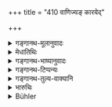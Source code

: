 +++
title = "410 वाणिज्यङ् कारयेद्"

+++

<details><summary>गङ्गानथ-मूलानुवादः</summary>

He shall make the Vaiśya to carry on trade, money-lending, agriculture,—and cattle-trading; and the Śūdra to perform service for the twice-born castes.—(410)
</details>

<details><summary>मेधातिथिः</summary>
<u>इह केचिद्</u> व्याचक्षते । अनिच्छन्ताव् अपि वैश्यशूद्रौ बलाद् एव तानि कर्माणि कारयितव्यौ यत एतयोः स्वधर्मो ऽयम् । सत्य् अपि दृष्टार्थत्वे ऽदृष्टार्थता विद्यते नियमविधित्वात् । एवं च सति ब्राह्मणो ऽपि हठात् प्रतिग्राहयितव्य इत्य् आपतति । पक्ष एव दोषत्वेनायम् उक्त इति चेद्, अत्राप्य् एष एव पक्षः ।

<u>तद् अयुक्तम्</u> । सत्यां धनार्थितायां[^३८२] शास्त्रतो नियमः । न तु विधिनिबन्धनैव[^३८३] प्रवृत्तिः । यत्र स्वयं प्रयोजकम् अस्ति तत्र न[^३८४] विधिः प्रयोक्तृत्वम् । नियमांशे तु विधेर् व्यापारः । स चेदृशो[^३८५] नियमः । **वैश्यम्** एव **कारयेद् वाणिज्यम्,** अन्यं कुर्वाणम् असत्याम् आपदि दण्डयेत् । एवं ब्राह्मणम् एव प्रतिग्रहम् । तथा च प्रतिग्रहसमर्थो ऽपि संतोषपरश् च स्याद् इत्य् आपद्यते । यद् अपि श्रूयते "अनिच्छतः" अपीति[^३८६] (म्ध् ८.४१२), सो ऽर्थवादः । **शूद्रम्** एव **दास्यम्** इत्य् एवं सर्वत्र नियमरूपता द्रष्टव्या ॥ ८.४१० ॥
</details>

<details><summary>गङ्गानथ-भाष्यानुवादः</summary>

Some people explain this text as follows:—“The *Vaiśya* and *Śūdra* should he made to do the work here mentioned, even though they be unwilling to do so; since such is their duty. Even though the law is laid down for a visible purpose, yet from the very nature of the restrictive injunction, it has to be regarded as indicating a transcendental result also. Such being the sense of the text, it comes to this that the Brāhmaṇa also should he forced to accept gifts. If it be held that such acceptance has heen held, in certain cases, to be improper, then the same may be said regarding the case in question also.”

This however is not right. What the injunction contained in the verse does is to lay down the methods to be adopted by certain men *if they are desirous of acquiring wealth*; and it does not mean that they must act as here laid down. man’s activity is not always determined by injunctions; *i.e*., there is no need for an injunction in a case where there is some motive already present. It is only in the *restriction* that lies the use of the injunction; and the restriction in the present case is that it is *the Vaiśya only* who should be made to carry on trade; so that if any other man do that work, except in times of distress, he should be punished by the king. Similarly it is the
*Brāhmaṇa only* who should accept gifts; but if he happens to be
contented, he may desist from receiving gifts, though quite capable of receiving them. As regards the statement in verse 412 below, that is purely declamatory. Similarly it is the *Śūdra only* who should be made to perform service; and so on, the sense of the restriction may easily he explained—(410)
</details>

<details><summary>गङ्गानथ-टिप्पन्यः</summary>

This verse is quoted in *Vivādaratnākara* (p. 625).
</details>

<details><summary>गङ्गानथ-तुल्य-वाक्यानि</summary>

**(verses 8.410-418)  
**

*Nārada* (18.4-6).—‘Sinful confusion of castes, the rules regarding
their means of subsistence and other subjects have been dealt with in the Miscellaneous Chapter. The King shall he careful to protect all orders and the constituent elements of his state with the four means indicated by science. When any caste remains behind the rest, or exceeds the limits assigned to it, the King, seeing that it has strayed from its path, shall bring it back to the path of duty.’

*Gautama* (8.1-3).—‘A king and a deeply read Brāhmaṇa are the upholders
of moral order in the world; on them

depends the existence of the fourfold human race, of conscious beings, of those that move on feet and on wings, and of those which creep—as well as the protection of the offspring, the prevention of the confusion of castes and the sacred law.’

*Vaśiṣṭha* (1.39-41).—‘The three lower castes shall live under the
guidance of the Brāhmaṇa;—he shall declare their duties;—and the King shall govern them accordingly.’

*Hārīta* (Vivādaratnākara, p. 626).—‘The King is the ruler of men, in
regard to favours and punishments; he keeps in check people prone to transgress the bounds of propriety and to misappropriate the property and wives of others.’

*Kātyāyana* (Do., 152).—‘The three lower castes may take to slavery, but
never the Brāhmaṇa. Among the various castes, the lower can be a slave to the higher, but never the higher to the lower. Among, Kṣatriyas, Vaiśyas and Śūdras there may be slavery among members of the same caste, but a Brāhmaṇa should never be made to work as a slave. If a Brāhmaṇa is made to work as a slave, the King’s glory fades away.’

*Nārada* (Do., pp. 144-145).—‘These first four kinds of slaves are never
freed from slavery, except through the masters’ favour. Of slaves, there are fifteen varieties—(1) one born in the masters’ house, (2) bought, (3) obtained as present, (4) inherited, (5) saved from starvation during a famine, (6) one kept in pledge, (7) acquired by freeing him from debt, (8) won in battle, (9) won by betting, (10) one who has surrendered himself, (11) one fallen from renunciation, (12) one who has become a slave for a limited period, (13) slave for fooding, (14) one who has accepted slavery through his love for a slave-girl, and (15) one who has sold himself.’

*Arthaśāstra* (p. 80).—‘If one puts up for sale a Śūdra who is a minor
or who is the very life of an Ārya, one shall be fined 12 Paṇas; one who puts up a Vaiśya, 24 Paṇas; a Kṣatriya, 36 Paṇas; a Brāhmaṇa, 48 Paṇas. This applies to cases where the boy is put up by his own relatives. If it is done by strangers, the penalty shall be the three kinds of
*Death*; also for the buyers and those who witness the transaction. For
the Mlecchas there is no offence, if they sell or pledge their offspring; but an Ārya can never be a slave.’

*Śukranīti* (4.5.579).—‘The wife, the son and the slave,—these three
have no property; whatever they earn is the property of those to whom they belong.’
</details>

<details><summary>भारुचिः</summary>

वैश्यशूद्रौ वाणिज्यादिस्वकर्माकुर्वाणौ बलाद् राज्ञा कारयितव्यौ । अकुर्वाणौ च दण्डदण्ड्यौ स्याताम् । एवमर्थश् च राजधर्मे[षु पु]न[रारम्भः] ॥ ८.४०८ ॥
</details>

<details><summary>Bühler</summary>

410	(The king) should order a Vaisya to trade, to lend money, to cultivate the land, or to tend cattle, and a Sudra to serve the twice-born castes
</details>
